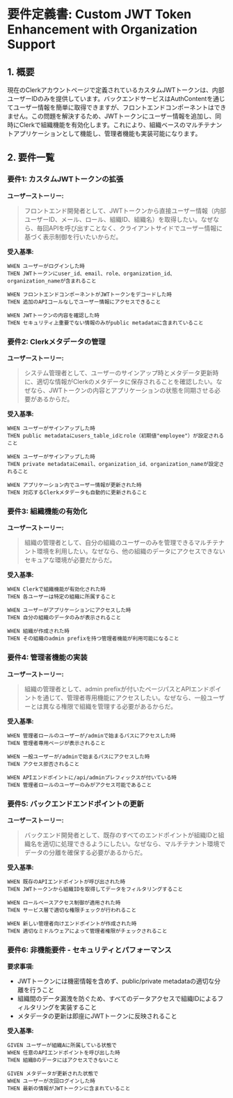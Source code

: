 # 要件定義書: Custom JWT Token Enhancement with Organization Support

## 1. 概要

現在のClerkアカウントページで定義されているカスタムJWTトークンは、内部ユーザーIDのみを提供しています。バックエンドサービスはAuthContentを通じてユーザー情報を簡単に取得できますが、フロントエンドコンポーネントはできません。この問題を解決するため、JWTトークンにユーザー情報を追加し、同時にClerkで組織機能を有効化します。これにより、組織ベースのマルチテナントアプリケーションとして機能し、管理者機能も実装可能になります。

## 2. 要件一覧

### 要件1: カスタムJWTトークンの拡張

**ユーザーストーリー:**
> フロントエンド開発者として、JWTトークンから直接ユーザー情報（内部ユーザーID、メール、ロール、組織ID、組織名）を取得したい。なぜなら、毎回APIを呼び出すことなく、クライアントサイドでユーザー情報に基づく表示制御を行いたいからだ。

**受入基準:**
```gherkin
WHEN ユーザーがログインした時
THEN JWTトークンにuser_id、email、role、organization_id、organization_nameが含まれること

WHEN フロントエンドコンポーネントがJWTトークンをデコードした時
THEN 追加のAPIコールなしでユーザー情報にアクセスできること

WHEN JWTトークンの内容を確認した時
THEN セキュリティ上重要でない情報のみがpublic metadataに含まれていること
```

### 要件2: Clerkメタデータの管理

**ユーザーストーリー:**
> システム管理者として、ユーザーのサインアップ時とメタデータ更新時に、適切な情報がClerkのメタデータに保存されることを確認したい。なぜなら、JWTトークンの内容とアプリケーションの状態を同期させる必要があるからだ。

**受入基準:**
```gherkin
WHEN ユーザーがサインアップした時
THEN public metadataにusers_table_idとrole（初期値"employee"）が設定されること

WHEN ユーザーがサインアップした時
THEN private metadataにemail、organization_id、organization_nameが設定されること

WHEN アプリケーション内でユーザー情報が更新された時
THEN 対応するClerkメタデータも自動的に更新されること
```

### 要件3: 組織機能の有効化

**ユーザーストーリー:**
> 組織の管理者として、自分の組織のユーザーのみを管理できるマルチテナント環境を利用したい。なぜなら、他の組織のデータにアクセスできないセキュアな環境が必要だからだ。

**受入基準:**
```gherkin
WHEN Clerkで組織機能が有効化された時
THEN 各ユーザーは特定の組織に所属すること

WHEN ユーザーがアプリケーションにアクセスした時
THEN 自分の組織のデータのみが表示されること

WHEN 組織が作成された時
THEN その組織のadmin prefixを持つ管理者機能が利用可能になること
```

### 要件4: 管理者機能の実装

**ユーザーストーリー:**
> 組織の管理者として、admin prefixが付いたページパスとAPIエンドポイントを通じて、管理者専用機能にアクセスしたい。なぜなら、一般ユーザーとは異なる権限で組織を管理する必要があるからだ。

**受入基準:**
```gherkin
WHEN 管理者ロールのユーザーが/adminで始まるパスにアクセスした時
THEN 管理者専用ページが表示されること

WHEN 一般ユーザーが/adminで始まるパスにアクセスした時
THEN アクセス拒否されること

WHEN APIエンドポイントに/api/adminプレフィックスが付いている時
THEN 管理者ロールのユーザーのみがアクセス可能であること
```

### 要件5: バックエンドエンドポイントの更新

**ユーザーストーリー:**
> バックエンド開発者として、既存のすべてのエンドポイントが組織IDと組織名を適切に処理できるようにしたい。なぜなら、マルチテナント環境でデータの分離を確保する必要があるからだ。

**受入基準:**
```gherkin
WHEN 既存のAPIエンドポイントが呼び出された時
THEN JWTトークンから組織IDを取得してデータをフィルタリングすること

WHEN ロールベースアクセス制御が適用された時
THEN サービス層で適切な権限チェックが行われること

WHEN 新しい管理者向けエンドポイントが作成された時
THEN 適切なミドルウェアによって管理者権限がチェックされること
```

### 要件6: 非機能要件 - セキュリティとパフォーマンス

**要求事項:**
- JWTトークンには機密情報を含めず、public/private metadataの適切な分離を行うこと
- 組織間のデータ漏洩を防ぐため、すべてのデータアクセスで組織IDによるフィルタリングを実装すること
- メタデータの更新は即座にJWTトークンに反映されること

**受入基準:**
```gherkin
GIVEN ユーザーが組織Aに所属している状態で
WHEN 任意のAPIエンドポイントを呼び出した時
THEN 組織Bのデータにはアクセスできないこと

GIVEN メタデータが更新された状態で
WHEN ユーザーが次回ログインした時
THEN 最新の情報がJWTトークンに含まれていること
```